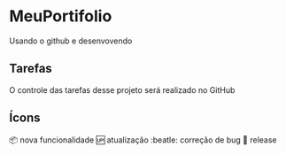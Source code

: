 # MeuPortifolio
Usando o github e desenvovendo

## Tarefas
O controle das tarefas desse projeto será realizado no GitHub

## Ícons

:package: nova funcionalidade
:up: atualização
:beatle: correção de bug
:checkered_flag: release


